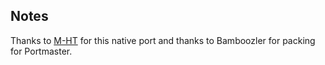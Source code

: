 ## Notes

Thanks to [M-HT](https://github.com/M-HT/hota) for this native port and thanks to Bamboozler for packing for Portmaster.

